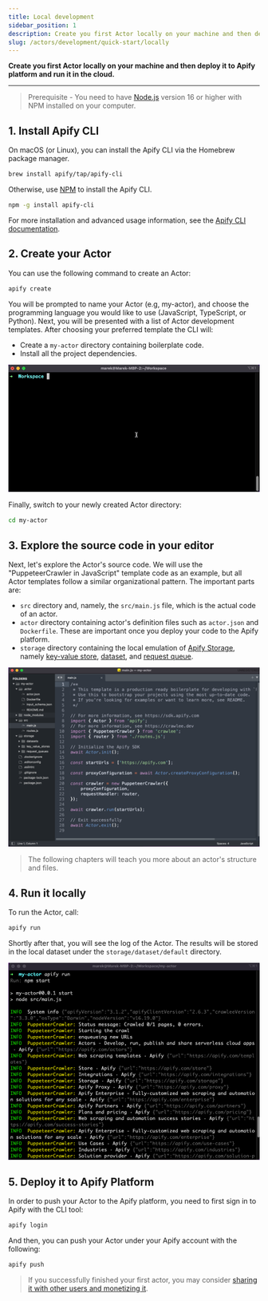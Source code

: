 ```yaml
---
title: Local development
sidebar_position: 1
description: Create you first Actor locally on your machine and then deploy it to Apify platform and run it in the cloud.
slug: /actors/development/quick-start/locally
---
```


**Create you first Actor locally on your machine and then deploy it to Apify platform and run it in the cloud.**

---

> Prerequisite - You need to have [Node.js](https://nodejs.org/en/) version 16 or higher with NPM installed on your computer.

## 1. Install Apify CLI

On macOS (or Linux), you can install the Apify CLI via the Homebrew package manager.

```bash
brew install apify/tap/apify-cli
```

Otherwise, use [NPM](https://www.npmjs.com/) to install the Apify CLI.

```bash
npm -g install apify-cli
```

For more installation and advanced usage information, see the [Apify CLI documentation](https://docs.apify.com/cli/).

## 2. Create your Actor

You can use the following command to create an Actor:

```bash
apify create
```

You will be prompted to name your Actor (e.g, my-actor), and choose the programming language you would like to use (JavaScript, TypeScript, or Python). Next, you will be presented with a list of Actor development templates. After choosing your preferred template the CLI will:

- Create a `my-actor` directory containing boilerplate code.
- Install all the project dependencies.

![Creation](./images/actor-create.gif)

Finally, switch to your newly created Actor directory:

```bash
cd my-actor
```

## 3. Explore the source code in your editor

Next, let's explore the Actor's source code. We will use the "PuppeteerCrawler in JavaScript" template code as an example, but all Actor templates follow a similar organizational pattern. The important parts are:

- `src` directory and, namely, the `src/main.js` file, which is the actual code of an actor.
- `actor` directory containing actor's definition files such as `actor.json` and `Dockerfile`. These are important once you deploy your code to the Apify platform.
- `storage` directory containing the local emulation of [Apify Storage](../../../storage), namely [key-value store](../../../storage/key-value-store), [dataset](../../../storage/dataset), and [request queue](../../../storage/request-queue).

![Actor source code](./images/actor-local-code.png)

> The following chapters will teach you more about an actor's structure and files.

## 4. Run it locally

To run the Actor, call:

```bash
apify run
```

Shortly after that, you will see the log of the Actor. The results will be stored in the local dataset under the `storage/dataset/default` directory.

![Actor source code](./images/actor-local-run.png)


## 5. Deploy it to Apify Platform

In order to push your Actor to the Apify platform, you need to first sign in to Apify with the CLI tool:

```bash
apify login
```

And then, you can push your Actor under your Apify account with the following:

```bash
apify push
```


> If you successfully finished your first actor, you may consider [sharing it with other users and monetizing it](../publishing).

